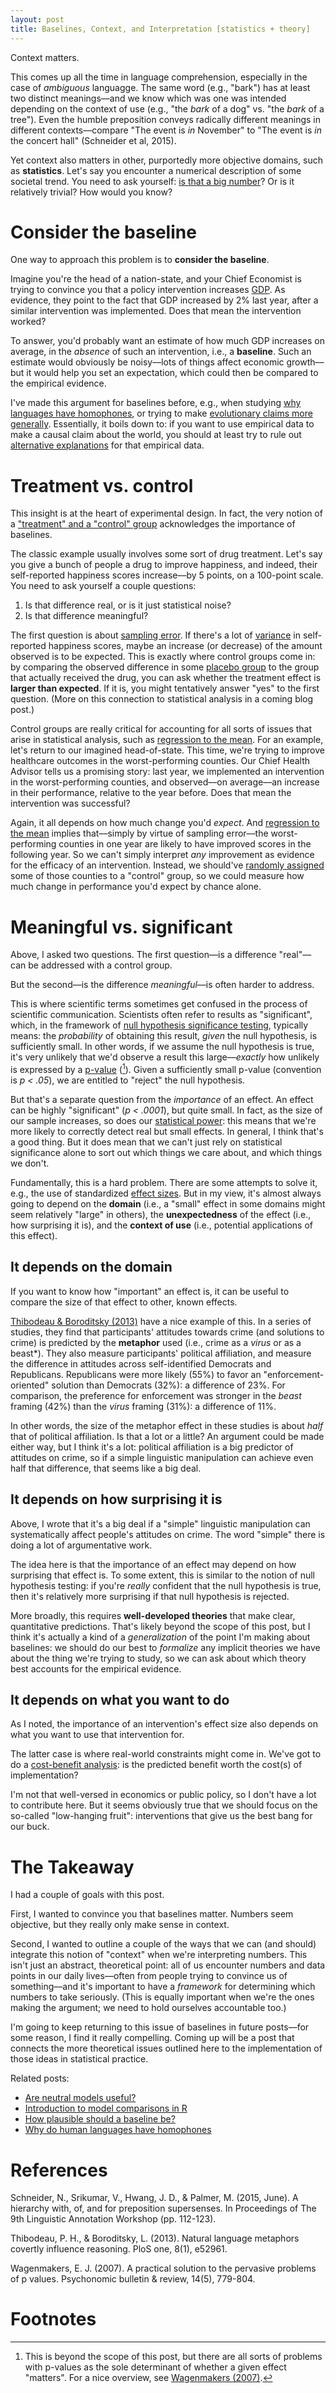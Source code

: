 ```yaml
---
layout: post
title: Baselines, Context, and Interpretation [statistics + theory]
---
```


Context matters.

This comes up all the time in language comprehension, especially in the case of *ambiguous* languagge. The same word (e.g., "bark") has at least two distinct meanings––and we know which was one was intended depending on the context of use (e.g., "the *bark* of a dog" vs. "the *bark* of a tree"). Even the humble preposition conveys radically different meanings in different contexts––compare "The event is *in* November" to "The event is *in* the concert hall" (Schneider et al, 2015). 

Yet context also matters in other, purportedly more objective domains, such as **statistics**. Let's say you encounter a numerical description of some societal trend. You need to ask yourself: [is that a big number](http://www.isthatabignumber.com/)? Or is it relatively trivial? How would you know? 

# Consider the baseline

One way to approach this problem is to **consider the baseline**. 

Imagine you're the head of a nation-state, and your Chief Economist is trying to convince you that a policy intervention increases [GDP](https://en.wikipedia.org/wiki/Gross_domestic_product). As evidence, they point to the fact that GDP increased by 2% last year, after a similar intervention was implemented. Does that mean the intervention worked?

To answer, you'd probably want an estimate of how much GDP increases on average, in the *absence* of such an intervention, i.e., a **baseline**. Such an estimate would obviously be noisy––lots of things affect economic growth––but it would help you set an expectation, which could then be compared to the empirical evidence.

I've made this argument for baselines before, e.g., when studying [why languages have homophones](https://seantrott.github.io/homophones/), or trying to make [evolutionary claims more generally](https://seantrott.github.io/neutral/). Essentially, it boils down to: if you want to use empirical data to make a causal claim about the world, you should at least try to rule out [alternative explanations](https://seantrott.github.io/baseline-plausibility/) for that empirical data.

# Treatment vs. control

This insight is at the heart of experimental design. In fact, the very notion of a ["treatment" and a "control" group](https://en.wikipedia.org/wiki/Treatment_and_control_groups) acknowledges the importance of baselines. 

The classic example usually involves some sort of drug treatment. Let's say you give a bunch of people a drug to improve happiness, and indeed, their self-reported happiness scores increase––by 5 points, on a 100-point scale. You need to ask yourself a couple questions:

1. Is that difference real, or is it just statistical noise?   
2. Is that difference meaningful?

The first question is about [sampling error](https://en.wikipedia.org/wiki/Sampling_error). If there's a lot of [variance](https://en.wikipedia.org/wiki/Variance) in self-reported happiness scores, maybe an increase (or decrease) of the amount observed is to be expected. This is exactly where control groups come in: by comparing the observed difference in some [placebo group](https://en.wikipedia.org/wiki/Placebo) to the group that actually received the drug, you can ask whether the treatment effect is **larger than expected**. If it is, you might tentatively answer "yes" to the first question. (More on this connection to statistical analysis in a coming blog post.)

Control groups are really critical for accounting for all sorts of issues that arise in statistical analysis, such as [regression to the mean](https://en.wikipedia.org/wiki/Regression_toward_the_mean). For an example, let's return to our imagined head-of-state. This time, we're trying to improve healthcare outcomes in the worst-performing counties. Our Chief Health Advisor tells us a promising story: last year, we implemented an intervention in the worst-performing counties, and observed––on average––an increase in their performance, relative to the year before. Does that mean the intervention was successful?

Again, it all depends on how much change you'd *expect*. And [regression to the mean](https://en.wikipedia.org/wiki/Regression_toward_the_mean) implies that––simply by virtue of sampling error––the worst-performing counties in one year are likely to have improved scores in the following year. So we can't simply interpret *any* improvement as evidence for the efficacy of an intervention. Instead, we should've [randomly assigned](https://en.wikipedia.org/wiki/Randomized_controlled_trial) some of those counties to a "control" group, so we could measure how much change in performance you'd expect by chance alone.


# Meaningful vs. significant

Above, I asked two questions. The first question––is a difference "real"––can be addressed with a control group. 

But the second––is the difference *meaningful*––is often harder to address.

This is where scientific terms sometimes get confused in the process of scientific communication. Scientists often refer to results as "significant", which, in the framework of [null hypothesis significance testing](https://en.wikipedia.org/wiki/Null_hypothesis), typically means: the *probability* of obtaining this result, *given* the null hypothesis, is sufficiently small. In other words, if we assume the null hypothesis is true, it's very unlikely that we'd observe a result this large––*exactly* how unlikely is expressed by a [p-value](https://en.wikipedia.org/wiki/P-value) ([^1]). Given a sufficiently small p-value (convention is *p < .05*), we are entitled to "reject" the null hypothesis.

But that's a separate question from the *importance* of an effect. An effect can be highly "significant" (*p < .0001*), but quite small. In fact, as the size of our sample increases, so does our [statistical power](https://en.wikipedia.org/wiki/Power_of_a_test): this means that we're more likely to correctly detect real but small effects. In general, I think that's a good thing. But it does mean that we can't just rely on statistical significance alone to sort out which things we care about, and which things we don't.

Fundamentally, this is a hard problem. There are some attempts to solve it, e.g., the use of standardized [effect sizes](https://en.wikipedia.org/wiki/Effect_size). But in my view, it's almost always going to depend on the **domain** (i.e., a "small" effect in some domains might seem relatively "large" in others), the **unexpectedness** of the effect (i.e., how surprising it is), and the **context of use** (i.e., potential applications of this effect). 

## It depends on the domain

If you want to know how "important" an effect is, it can be useful to compare the size of that effect to other, known effects. 

[Thibodeau & Boroditsky (2013)](https://journals.plos.org/plosone/article?id=10.1371/journal.pone.0052961) have a nice example of this. In a series of studies, they find that participants' attitudes towards crime (and solutions to crime) is predicted by the **metaphor** used (i.e., crime as a *virus* or as a beast*). They also measure participants' political affiliation, and measure the difference in attitudes across self-identified Democrats and Republicans. Republicans were more likely (55%) to favor an "enforcement-oriented" solution than Democrats (32%): a difference of 23%. For comparison, the preference for enforcement was stronger in the *beast* framing (42%) than the *virus* framing (31%): a difference of 11%. 

In other words, the size of the metaphor effect in these studies is about *half* that of political affiliation. Is that a lot or a little? An argument could be made either way, but I think it's a lot: political affiliation is a big predictor of attitudes on crime, so if a simple linguistic manipulation can achieve even half that difference, that seems like a big deal.

## It depends on how surprising it is

Above, I wrote that it's a big deal if a "simple" linguistic manipulation can systematically affect people's attitudes on crime. The word "simple" there is doing a lot of argumentative work. 

The idea here is that the importance of an effect may depend on how surprising that effect is. To some extent, this is similar to the notion of null hypothesis testing: if you're *really* confident that the null hypothesis is true, then it's relatively more surprising if that null hypothesis is rejected.

More broadly, this requires **well-developed theories** that make clear, quantitative predictions. That's likely beyond the scope of this post, but I think it's actually a kind of a *generalization* of the point I'm making about baselines: we should do our best to *formalize* any implicit theories we have about the thing we're trying to study, so we can ask about which theory best accounts for the empirical evidence.

## It depends on what you want to do

As I noted, the importance of an intervention's effect size also depends on what you want to use that intervention for.

The latter case is where real-world constraints might come in. We've got to do a [cost-benefit analysis](https://en.wikipedia.org/wiki/Cost%E2%80%93benefit_analysis): is the predicted benefit worth the cost(s) of implementation?

I'm not that well-versed in economics or public policy, so I don't have a lot to contribute here. But it seems obviously true that we should focus on the so-called "low-hanging fruit": interventions that give us the best bang for our buck.

# The Takeaway

I had a couple of goals with this post.

First, I wanted to convince you that baselines matter. Numbers seem objective, but they really only make sense in context.

Second, I wanted to outline a couple of the ways that we can (and should) integrate this notion of "context" when we're interpreting numbers. This isn't just an abstract, theoretical point: all of us encounter numbers and data points in our daily lives––often from people trying to convince us of something––and it's important to have a *framework* for determining which numbers to take seriously. (This is equally important when we're the ones making the argument; we need to hold ourselves accountable too.)

I'm going to keep returning to this issue of baselines in future posts––for some reason, I find it really compelling. Coming up will be a post that connects the more theoretical issues outlined here to the implementation of those ideas in statistical practice.




Related posts:

- [Are neutral models useful?](https://seantrott.github.io/neutral/)
- [Introduction to model comparisons in R](https://seantrott.github.io/model-comparison/)
- [How plausible should a baseline be?](https://seantrott.github.io/baseline-plausibility/)
- [Why do human languages have homophones](https://seantrott.github.io/homophones/)



# References

Schneider, N., Srikumar, V., Hwang, J. D., & Palmer, M. (2015, June). A hierarchy with, of, and for preposition supersenses. In Proceedings of The 9th Linguistic Annotation Workshop (pp. 112-123).

Thibodeau, P. H., & Boroditsky, L. (2013). Natural language metaphors covertly influence reasoning. PloS one, 8(1), e52961.

Wagenmakers, E. J. (2007). A practical solution to the pervasive problems of p values. Psychonomic bulletin & review, 14(5), 779-804.

# Footnotes

[^1]: This is beyond the scope of this post, but there are all sorts of problems with p-values as the sole determinant of whether a given effect "matters". For a nice overview, see [Wagenmakers (2007)](https://link.springer.com/article/10.3758/BF03194105). 
